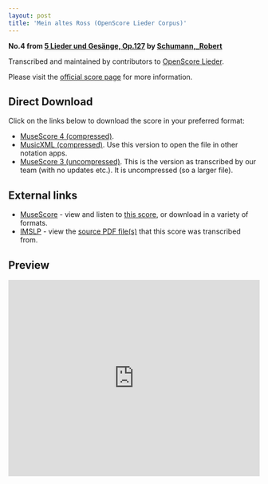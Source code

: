 ```yaml
---
layout: post
title: 'Mein altes Ross (OpenScore Lieder Corpus)'
---
```


__No.4 from [5 Lieder und Gesänge, Op.127](https://fourscoreandmore.org/OpenScore/Schumann%2C_Robert/5_Lieder_und_Ges%C3%A4nge%2C_Op.127/) by [Schumann,_Robert](https://fourscoreandmore.org/OpenScore/Schumann%2C_Robert)__

Transcribed and maintained by contributors to [OpenScore Lieder].

Please visit the [official score page] for more information.

[official score page]: https://musescore.com/openscore-lieder-corpus/scores/6827712
[OpenScore Lieder]: https://musescore.com/openscore-lieder-corpus

## Direct Download

Click on the links below to download the score in your preferred format:
- [MuseScore 4 (compressed)](https://fourscoreandmore.org/OpenScore/Schumann%2C_Robert/5_Lieder_und_Ges%C3%A4nge%2C_Op.127/4_Mein_altes_Ross.mscz).
- [MusicXML (compressed)](https://fourscoreandmore.org/OpenScore/Schumann%2C_Robert/5_Lieder_und_Ges%C3%A4nge%2C_Op.127/4_Mein_altes_Ross.mxl). Use this version to open the file in other notation apps.
- [MuseScore 3 (uncompressed)](https://raw.githubusercontent.com/OpenScore/Lieder/refs/heads/main/scores/Schumann%2C_Robert/5_Lieder_und_Ges%C3%A4nge%2C_Op.127/4_Mein_altes_Ross/lc6827712.mscx). This is the version as transcribed by our team (with no updates etc.). It is uncompressed (so a larger file).

## External links

- [MuseScore] - view and listen to [this score][MuseScore], or download in a variety of formats.
- [IMSLP] - view the [source PDF file(s)][IMSLP] that this score was transcribed from.

[MuseScore]: https://musescore.com/score/6827712
[IMSLP]: https://imslp.org/wiki/Special:ReverseLookup/271937

## Preview

<iframe width="100%" height="394" src="https://musescore.com/openscore-lieder-corpus/scores/6827712/embed" frameborder="0" allowfullscreen allow="autoplay; fullscreen"></iframe>
